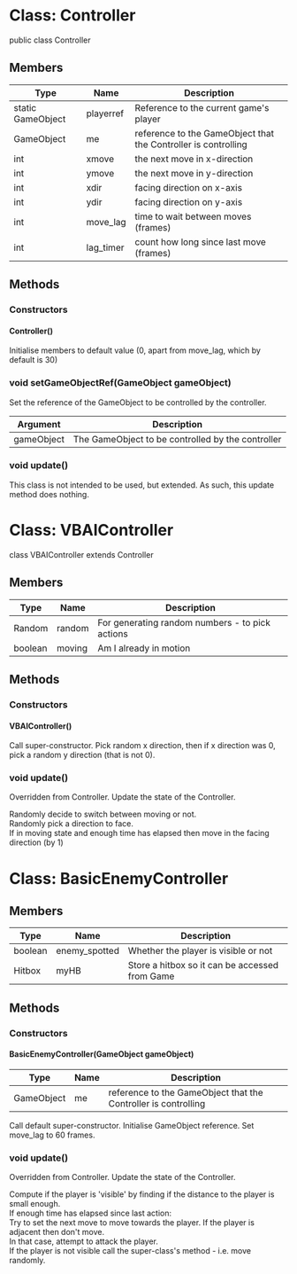 <h1>Class: Controller</h1>
public class Controller

<h2>Members</h2>

 Type | Name | Description
------|------|-------------
static GameObject |playerref |Reference to the current game's player
GameObject |me |reference to the GameObject that the Controller is controlling
int |xmove |the next move in x-direction
int |ymove |the next move in y-direction 
int |xdir |facing direction on x-axis
int |ydir |facing direction on y-axis 
int |move_lag |time to wait between moves (frames)
int |lag_timer |count how long since last move (frames)
 
<h2>Methods</h2>
<h3>Constructors</h3>
<h4>Controller()</h4>
Initialise members to default value (0, apart from move_lag, which by default is 30)
 
<h3>void setGameObjectRef(GameObject gameObject)</h3>
Set the reference of the GameObject to be controlled by the controller.

| Argument | Description |
| --- | --- |
|gameObject |The GameObject to be controlled by the controller |
 
<h3>void update()</h3>
This class is not intended to be used, but extended. As such, this update method does nothing. 
 
<h1>Class: VBAIController</h1>
class VBAIController  
extends Controller

<h2>Members</h2>

 Type | Name | Description
------|------|-------------
Random |random |For generating random numbers - to pick actions
boolean |moving |Am I already in motion
 
<h2>Methods</h2>
<h3>Constructors</h3>
<h4>VBAIController()</h4>
Call super-constructor. Pick random x direction, then if x direction was 0, pick a random y direction (that is not 0).
 
<h3>void update()</h3>
Overridden from Controller.  
Update the state of the Controller.

Randomly decide to switch between moving or not.  
Randomly pick a direction to face.  
If in moving state and enough time has elapsed then move in the facing direction (by 1)
 
 
<h1>Class: BasicEnemyController</h1>

<h2>Members</h2>

 Type | Name | Description
------|------|-------------
boolean |enemy_spotted |Whether the player is visible or not
Hitbox |myHB |Store a hitbox so it can be accessed from Game
 
<h2>Methods</h2>
<h3>Constructors</h3>
<h4>BasicEnemyController(GameObject gameObject)</h4>

 Type | Name | Description
------|------|-------------
GameObject |me |reference to the GameObject that the Controller is controlling

Call default super-constructor. Initialise GameObject reference. Set move_lag to 60 frames.
 
<h3>void update()</h3>
Overridden from Controller.  
Update the state of the Controller.

Compute if the player is 'visible' by finding if the distance to the player is small enough.  
If enough time has elapsed since last action:  
Try to set the next move to move towards the player. If the player is adjacent then don't move.  
In that case, attempt to attack the player.  
If the player is not visible call the super-class's method - i.e. move randomly.